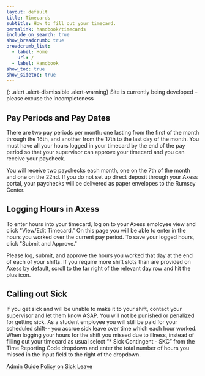```yaml
---
layout: default
title: Timecards
subtitle: How to fill out your timecard.
permalink: handbook/timecards
include_on_search: true
show_breadcrumb: true
breadcrumb_list:
  - label: Home
    url: /
  - label: Handbook
show_toc: true
show_sidetoc: true
---
```

{: .alert .alert-dismissible .alert-warning}
Site is currently being developed – please excuse the incompleteness

## Pay Periods and Pay Dates

There are two pay periods per month: one lasting from the first of the month through the 16th, and another from the 17th to the last day of the month. You must have all your hours logged in your timecard by the end of the pay period so that your supervisor can approve your timecard and you can receive your paycheck.

You will receive two paychecks each month, one on the 7th of the month and one on the 22nd. If you do not set up direct deposit through your Axess portal, your paychecks will be delivered as paper envelopes to the Rumsey Center. 

## Logging Hours in Axess

To enter hours into your timecard, log on to your Axess employee view and click "View/Edit Timecard." On this page you will be able to enter in the hours you worked over the current pay period. To save your logged hours, click "Submit and Approve." 

Please log, submit, and approve the hours you worked that day at the end of each of your shifts. If you require more shift slots than are provided on Axess by default, scroll to the far right of the relevant day row and hit the plus icon.

## Calling out Sick

If you get sick and will be unable to make it to your shift, contact your supervisor and let them know ASAP. You will not be punished or penalized for getting sick. As a student employee you will still be paid for your scheduled shift-- you accrue sick leave over time which each hour worked. When logging your hours for the shift you missed due to illness, instead of filling out your timecard as usual select “* Sick Contingent - SKC” from the Time Reporting Code dropdown and enter the total number of hours you missed in the input field to the right of the dropdown. 

[Admin Guide Policy on Sick Leave](https://adminguide.stanford.edu/chapters/student-employment-and-assistantships/sick-time-student-hourly-employees/sick-time-student)


